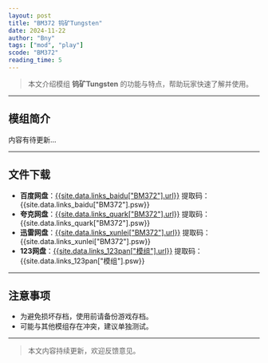 ```yaml
---
layout: post
title: "BM372 钨矿Tungsten"
date: 2024-11-22
author: "Bny"
tags: ["mod", "play"]
scode: "BM372"
reading_time: 5
---
```


> 本文介绍模组 **钨矿Tungsten** 的功能与特点，帮助玩家快速了解并使用。

---

## 模组简介

内容有待更新...

---

## 文件下载
- **百度网盘**：[{{site.data.links_baidu["BM372"].url}}]({{site.data.links_baidu["BM372"].url}}) 提取码：{{site.data.links_baidu["BM372"].psw}}
- **夸克网盘**：[{{site.data.links_quark["BM372"].url}}]({{site.data.links_quark["BM372"].url}}) 提取码：{{site.data.links_quark["BM372"].psw}}
- **迅雷网盘**：[{{site.data.links_xunlei["BM372"].url}}]({{site.data.links_xunlei["BM372"].url}}) 提取码：{{site.data.links_xunlei["BM372"].psw}}
- **123网盘**：[{{site.data.links_123pan["模组"].url}}]({{site.data.links_123pan["模组"].url}}) 提取码：{{site.data.links_123pan["模组"].psw}}

---

## 注意事项
- 为避免损坏存档，使用前请备份游戏存档。
- 可能与其他模组存在冲突，建议单独测试。

---

> 本文内容持续更新，欢迎反馈意见。
